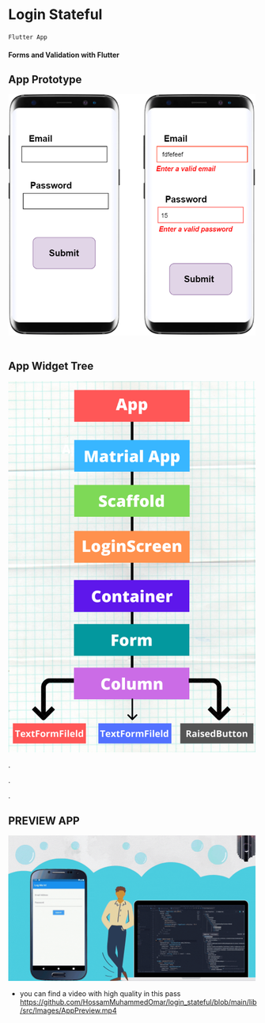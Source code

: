 # Login Stateful

`Flutter App`

#### Forms and Validation with Flutter

## App Prototype
<img src='lib/src/Images/AppPrototype.png' width='500px'>

<br/>
<br/>
<h2> App Widget Tree </h2>
<img src='lib/src/Images/WidgetTree.png' width='500px'>

.

.

.

## PREVIEW APP 
<img src='lib/src/Images/AppPreview.gif' width='500px'>

* you can find a video with high quality in this pass https://github.com/HossamMuhammedOmar/login_stateful/blob/main/lib/src/Images/AppPreview.mp4
